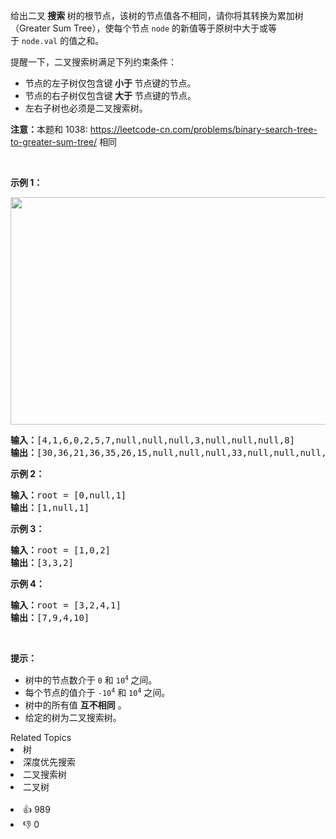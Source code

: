 <p>给出二叉<strong> 搜索 </strong>树的根节点，该树的节点值各不相同，请你将其转换为累加树（Greater Sum Tree），使每个节点 <code>node</code>&nbsp;的新值等于原树中大于或等于&nbsp;<code>node.val</code>&nbsp;的值之和。</p>

<p>提醒一下，二叉搜索树满足下列约束条件：</p>

<ul> 
 <li>节点的左子树仅包含键<strong> 小于 </strong>节点键的节点。</li> 
 <li>节点的右子树仅包含键<strong> 大于</strong> 节点键的节点。</li> 
 <li>左右子树也必须是二叉搜索树。</li> 
</ul>

<p><strong>注意：</strong>本题和 1038:&nbsp;<a href="https://leetcode-cn.com/problems/binary-search-tree-to-greater-sum-tree/">https://leetcode-cn.com/problems/binary-search-tree-to-greater-sum-tree/</a> 相同</p>

<p>&nbsp;</p>

<p><strong>示例 1：</strong></p>

<p><strong><img alt="" src="https://assets.leetcode-cn.com/aliyun-lc-upload/uploads/2019/05/03/tree.png" style="height: 364px; width: 534px;" /></strong></p>

<pre><strong>输入：</strong>[4,1,6,0,2,5,7,null,null,null,3,null,null,null,8]
<strong>输出：</strong>[30,36,21,36,35,26,15,null,null,null,33,null,null,null,8]
</pre>

<p><strong>示例 2：</strong></p>

<pre><strong>输入：</strong>root = [0,null,1]
<strong>输出：</strong>[1,null,1]
</pre>

<p><strong>示例 3：</strong></p>

<pre><strong>输入：</strong>root = [1,0,2]
<strong>输出：</strong>[3,3,2]
</pre>

<p><strong>示例 4：</strong></p>

<pre><strong>输入：</strong>root = [3,2,4,1]
<strong>输出：</strong>[7,9,4,10]
</pre>

<p>&nbsp;</p>

<p><strong>提示：</strong></p>

<ul> 
 <li>树中的节点数介于 <code>0</code>&nbsp;和 <code>10<sup>4</sup></code><sup>&nbsp;</sup>之间。</li> 
 <li>每个节点的值介于 <code>-10<sup>4</sup></code>&nbsp;和&nbsp;<code>10<sup>4</sup></code>&nbsp;之间。</li> 
 <li>树中的所有值 <strong>互不相同</strong> 。</li> 
 <li>给定的树为二叉搜索树。</li> 
</ul>

<div><div>Related Topics</div><div><li>树</li><li>深度优先搜索</li><li>二叉搜索树</li><li>二叉树</li></div></div><br><div><li>👍 989</li><li>👎 0</li></div>